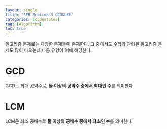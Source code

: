 ```yaml
---
layout: single
title: "SEB Section 3 GCD&LCM"
categories: [codestates]
tag: [Algorithm]
toc: true
---
```


알고리즘 문제로는 다양한 문제들이 존재한다. 그 중에서도 수학과 관련된 알고리즘 문제도 많이 나오는데 다음 유형이 이에 해당한다.

# GCD

GCD는 최대 공약수로, **둘 이상의 공약수 중에서 최대인 수**를 의미한다.

# LCM

LCM은 최소 공배수로 **둘 이상의 공배수 중에서 최소인 수**를 의미한다.
